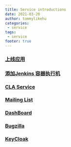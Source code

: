 ```yaml
---
title: Service introductions
date: 2021-03-20
author: tommylikehu
categories:
 - service
tags:
 - service
footer: true
---
```

### [上线应用](/service/app.md)
### [添加Jenkins 容器执行机](/service/jenkins-slave.md)
### [CLA Service](/service/cla.md)
### [Mailing List](/service/mailinglist.md)
### [DashBoard](/service/dashboard.md)
### [Bugzilla](/service/bugzilla.md)
### [KeyCloak](/service/keycloak.md)

